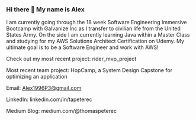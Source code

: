 ### Hi there 👋 My name is Alex
I am currently going through the 18 week Software Engineering Immersive Bootcamp with Galvanize Inc as I transfer to civilian life from the United States Army. On the side I am currently learning Java within a Master Class and studying for my AWS Solutions Architect Certification on Udemy. My ultimate goal is to be a Software Engineer and work with AWS!

Check out my most recent project: rider_mvp_project

Most recent team project: HopCamp, a System Design Capstone for optimizing an application

Email: Alex1996P3@gmail.com  

LinkedIn: linkedin.com/in/tapeterec

Medium Blog: medium.com/@thomaspeterec
<!--
**tpeterec/tpeterec** is a ✨ _special_ ✨ repository because its `README.md` (this file) appears on your GitHub profile.

Here are some ideas to get you started:

- 🔭 I’m currently working on ...
- 🌱 I’m currently learning ...
- 👯 I’m looking to collaborate on ...
- 🤔 I’m looking for help with ...
- 💬 Ask me about ...
- 📫 How to reach me: ...
- 😄 Pronouns: ...
- ⚡ Fun fact: ...
-->
